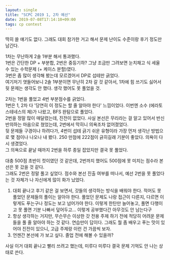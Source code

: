 ```yaml
---
layout: single
title: "SCPC 2019 1, 2차 예선"
date: 2019-07-08T17:14:10+09:00
tags: cp contest
---
```


딱히 쓸 얘기도 없다. 그래도 대회 참가한 거고 해서 문제 난이도 수준이랑 후기 정도만 남긴다.  

1차는 무난하게 2솔 1부분 해서 통과했다.  
1번은 간단한 DP + 부분합, 2번은 중등기하? 그냥 조금만 그려보면 눈치채고 식 세울 수 있는 수학문제 (+ 케이스 분할)였다.  
3번은 좀 많이 생각해 봤는데 모르겠어서 DP로 섭테만 긁었다.  
여기저기 엿들어보니 2솔 1부분이면 무난히 2차 갈 것 같아서, 1차에 힘 쓰기도 싫어서 뒷 문제는 생각도 안 했다. 생각 했어도 못 풀었을 것.  

2차는 1번을 풀었고 4번 부분점수를 긁었다.  
1번은 1, 2차 다 '당연히 이 정도는 할 줄 알아야 한다' 느낌이었다. 이번엔 소수 (에라토스테네스의 체)가 나왔고, BFS 완탐으로 풀었다.  
2번을 정말 많이 매달렸는데, 진전이 없었다. 사실 본선은 무리라는 걸 알고 있어서 반신반의하는 마음으로 쳤었는데, 2번에서 막히니 의욕조차 없어졌었다.  
뒷 문제들 구경이나 하려다가, 4번이 섭테 긁기 쉬운 유형이라 가장 먼저 생각난 방법으로 몇 점이나 나오나 내 봤다. 250 만점에 222점이 긁히길래 기분이 좋았다. 의욕이 다시 생겼었다.  
그 의욕으로 끝날 때까지 2번을 하루 종일 잡았지만 결국 못 풀었다.  

대충 500점 초반이 컷이였던 것 같은데, 2번까지 했어도 500점에 못 미치는 점수라 본선은 못 갔을 것 같다.  
그래도 2번은 정말 풀고 싶었다. 점수와 본선 진출 여부를 떠나서, 예선 2번을 못 풀었다는 것 자체가 나 자신에게 많이 화가 났었다.  

1. 대회 끝나고 후기 같은 걸 보면서, 갓들의 생각하는 방식을 배워야 한다. 적어도 못 풀었던 문제들의 풀이는 알아야 한다. 풀었던 문제도 나랑 접근이 다른지, 다르면 이렇게도 푸는구나 정도는 보고 넘어가야 한다. 이렇게 한탄만 늘어놓고, 풀면 다행이고 못 풀면 기분 나빠서 덮어두고... 이렇게 공부했다간 아무것도 안 남는다구  
2. 항상 생각하는 거지만, 무슨무슨 이상한 갓 전용 주제 하기 전에 적당히 어려운 문제들을 풀 줄 알아야 하는 것 같다. 연습만이 답이다. 그래도 뭘 좀 배우고 푸는 맛이 있어야 진전이 있으니, 고급 주제랑 이런 건 가끔씩 보자.  
3. 언젠간 본선에 가 보고 싶다. 졸업 전에 해볼 수 있을까?  

사실 이거 대회 끝나고 빨리 쓰려고 했는데, 미루다 미루다 결국 문제 기억도 안 나는 상태로 쓴다.